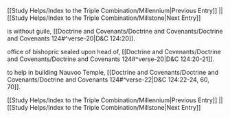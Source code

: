 [[Study Helps/Index to the Triple Combination/Millennium|Previous Entry]]  ||  [[Study Helps/Index to the Triple Combination/Millstone|Next Entry]]

 is without guile, [[Doctrine and Covenants/Doctrine and Covenants/Doctrine and Covenants 124#^verse-20|D&C 124:20]].

 office of bishopric sealed upon head of, [[Doctrine and Covenants/Doctrine and Covenants/Doctrine and Covenants 124#^verse-20|D&C 124:20-21]].

 to help in building Nauvoo Temple, [[Doctrine and Covenants/Doctrine and Covenants/Doctrine and Covenants 124#^verse-22|D&C 124:22-24, 60, 70]].

[[Study Helps/Index to the Triple Combination/Millennium|Previous Entry]]  ||  [[Study Helps/Index to the Triple Combination/Millstone|Next Entry]]